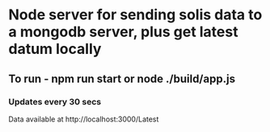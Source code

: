 # Node server for sending solis data to a mongodb server, plus get latest datum locally

## To run - npm run start or node ./build/app.js

### Updates every 30 secs
Data available at http://localhost:3000/Latest

